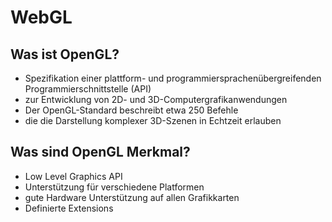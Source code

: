 # WebGL



## Was ist OpenGL?

* Spezifikation einer plattform- und programmiersprachenübergreifenden Programmierschnittstelle (API) 
* zur Entwicklung von 2D- und 3D-Computergrafikanwendungen 
* Der OpenGL-Standard beschreibt etwa 250 Befehle
* die die Darstellung komplexer 3D-Szenen in Echtzeit erlauben



## Was sind OpenGL Merkmal?

* Low Level Graphics API
* Unterstützung für verschiedene Platformen
* gute Hardware Unterstützung auf allen Grafikkarten
* Definierte Extensions